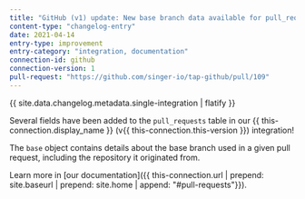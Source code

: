 ```yaml
---
title: "GitHub (v1) update: New base branch data available for pull_requests"
content-type: "changelog-entry"
date: 2021-04-14
entry-type: improvement
entry-category: "integration, documentation"
connection-id: github
connection-version: 1
pull-request: "https://github.com/singer-io/tap-github/pull/109"
---
```

{{ site.data.changelog.metadata.single-integration | flatify }}

Several fields have been added to the `pull_requests` table in our {{ this-connection.display_name }} (v{{ this-connection.this-version }}) integration!

The `base` object contains details about the base branch used in a given pull request, including the repository it originated from.

Learn more in [our documentation]({{ this-connection.url | prepend: site.baseurl | prepend: site.home | append: "#pull-requests"}}).